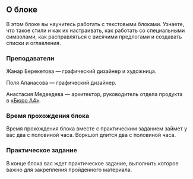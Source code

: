 ## О блоке

В этом блоке вы научитесь работать с текстовыми блоками. Узнаете, что такое стили и как их настраивать, как работать со специальными символами, как расправляться с висячими предлогами и создавать списки и оглавления. 

### Преподаватели

Жанар Берекетова — графический дизайнер и художница.

Поля Апанасова — графический дизайнер.

Анастасия Медведева — архитектор, руководитель отдела продукта в [«Бюро А4»](https://a4arch.ru).

### Время прохождения блока

Время прохождения блока вместе с практическим заданием займет у вас два с половиной часа. Воркшоп длится два с половиной часа. 

### Практическое задание

В конце блока вас ждет практическое задание, выполнить которое важно для закрепления пройденного материала. 